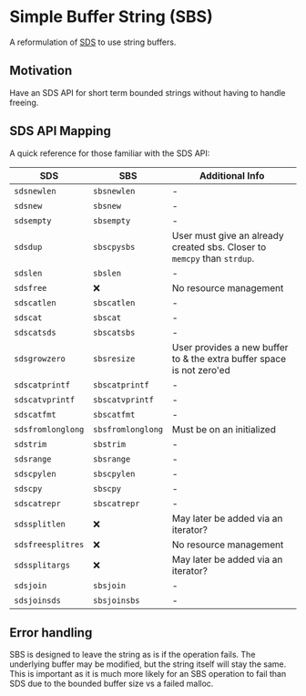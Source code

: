# Simple Buffer String (SBS)

A reformulation of [SDS](https://github.com/antirez/sds) to use string buffers.

## Motivation

Have an SDS API for short term bounded strings without having to handle freeing.

## SDS API Mapping

A quick reference for those familiar with the SDS API:

| SDS               | SBS               | Additional Info                                                          |
| ----------------- | ----------------- | ------------------------------------------------------------------------ |
| `sdsnewlen`       | `sbsnewlen`       | -                                                                        |
| `sdsnew`          | `sbsnew`          | -                                                                        |
| `sdsempty`        | `sbsempty`        | -                                                                        |
| `sdsdup`          | `sbscpysbs`       | User must give an already created sbs. Closer to `memcpy` than `strdup`. |
| `sdslen`          | `sbslen`          | -                                                                        |
| `sdsfree`         | ❌                | No resource management                                                   |
| `sdscatlen`       | `sbscatlen`       | -                                                                        |
| `sdscat`          | `sbscat`          | -                                                                        |
| `sdscatsds`       | `sbscatsbs`       | -                                                                        |
| `sdsgrowzero`     | `sbsresize`       | User provides a new buffer to & the extra buffer space is not zero'ed    |
| `sdscatprintf`    | `sbscatprintf`    | -                                                                        |
| `sdscatvprintf`   | `sbscatvprintf`   | -                                                                        |
| `sdscatfmt`       | `sbscatfmt`       | -                                                                        |
| `sdsfromlonglong` | `sbsfromlonglong` | Must be on an initialized                                                |
| `sdstrim`         | `sbstrim`         | -                                                                        |
| `sdsrange`        | `sbsrange`        | -                                                                        |
| `sdscpylen`       | `sbscpylen`       | -                                                                        |
| `sdscpy`          | `sbscpy`          | -                                                                        |
| `sdscatrepr`      | `sbscatrepr`      | -                                                                        |
| `sdssplitlen`     | ❌                | May later be added via an iterator?                                      |
| `sdsfreesplitres` | ❌                | No resource management                                                   |
| `sdssplitargs`    | ❌                | May later be added via an iterator?                                      |
| `sdsjoin`         | `sbsjoin`         | -                                                                        |
| `sdsjoinsds`      | `sbsjoinsbs`      | -                                                                        |

## Error handling

SBS is designed to leave the string as is if the operation fails. The underlying
buffer may be modified, but the string itself will stay the same. This is
important as it is much more likely for an SBS operation to fail than SDS due to
the bounded buffer size vs a failed malloc.
